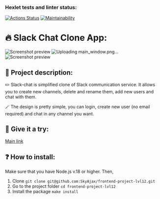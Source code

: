 ### Hexlet tests and linter status:
[![Actions Status](https://github.com/SkyAjax/frontend-project-12/workflows/hexlet-check/badge.svg)](https://github.com/SkyAjax/frontend-project-12/actions)
[![Maintainability](https://api.codeclimate.com/v1/badges/b859ce39f28e540f03ab/maintainability)](https://codeclimate.com/github/SkyAjax/frontend-project-12/maintainability)

# :fire: Slack Chat Clone App:
![Screenshot preview](https://github.com/SkyAjax/frontend-project-12/assets/45942344/f975da9f-6740-47a2-aaf9-687e5c194f0a "Sign Up Window")
![Uploading main_window.png…]()
![Screenshot preview](\\wsl.localhost\Ubuntu\home\skyhook\main_window.png?raw=true "Main Window")


## :open_book: Project description:
:pencil2: Slack-chat is simplified clone of Slack communication service. It allows you to create new channels, delete and rename them, add new users and chat with them.

:magic_wand: The design is pretty simple, you can login, create new user (no email required) and chat in any channel you want.


## :rocket: Give it a try:
[Main link](https://frontend-project-12-production-ae0b.up.railway.app/)


## :question: How to install:
Make sure that you have Node.js v.18 or higher. Then,
1) Clone 
`git clone git@github.com:SkyAjax/frontend-project-lvl12.git`
2) Go to the project folder
`cd frontend-project-lvl12`
3) Install the package
`make install`
